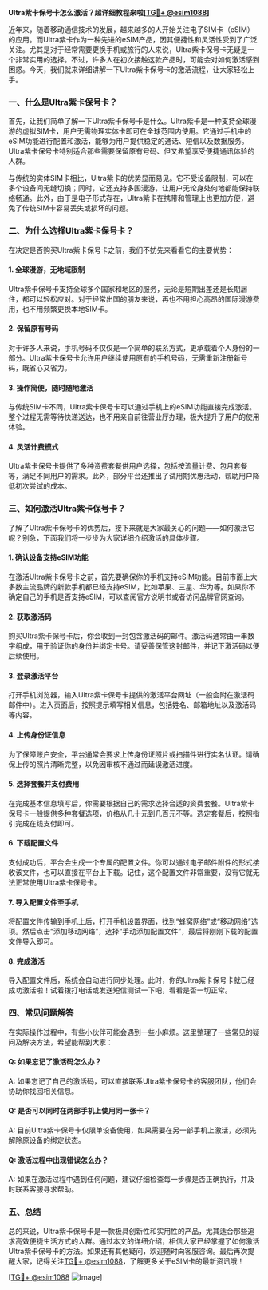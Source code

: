 **Ultra紫卡保号卡怎么激活？超详细教程来啦[[TG💪+ @esim1088](https://t.me/s/esim1088)]**

近年来，随着移动通信技术的发展，越来越多的人开始关注电子SIM卡（eSIM）的应用。而Ultra紫卡作为一种先进的eSIM产品，因其便捷性和灵活性受到了广泛关注。尤其是对于经常需要更换手机或旅行的人来说，Ultra紫卡保号卡无疑是一个非常实用的选择。不过，许多人在初次接触这款产品时，可能会对如何激活感到困惑。今天，我们就来详细讲解一下Ultra紫卡保号卡的激活流程，让大家轻松上手。

### 一、什么是Ultra紫卡保号卡？

首先，让我们简单了解一下Ultra紫卡保号卡是什么。Ultra紫卡是一种支持全球漫游的虚拟SIM卡，用户无需物理实体卡即可在全球范围内使用。它通过手机中的eSIM功能进行配置和激活，能够为用户提供稳定的通话、短信以及数据服务。Ultra紫卡保号卡特别适合那些需要保留原有号码、但又希望享受便捷通讯体验的人群。

与传统的实体SIM卡相比，Ultra紫卡的优势显而易见。它不受设备限制，可以在多个设备间无缝切换；同时，它还支持多国漫游，让用户无论身处何地都能保持联络畅通。此外，由于是电子形式存在，Ultra紫卡在携带和管理上也更加方便，避免了传统SIM卡容易丢失或损坏的问题。

### 二、为什么选择Ultra紫卡保号卡？

在决定是否购买Ultra紫卡保号卡之前，我们不妨先来看看它的主要优势：

#### 1. **全球漫游，无地域限制**
   Ultra紫卡保号卡支持全球多个国家和地区的服务，无论是短期出差还是长期居住，都可以轻松应对。对于经常出国的朋友来说，再也不用担心高昂的国际漫游费用，也不用频繁更换本地SIM卡。

#### 2. **保留原有号码**
   对于许多人来说，手机号码不仅仅是一个简单的联系方式，更承载着个人身份的一部分。Ultra紫卡保号卡允许用户继续使用原有的手机号码，无需重新注册新号码，既省心又省力。

#### 3. **操作简便，随时随地激活**
   与传统SIM卡不同，Ultra紫卡保号卡可以通过手机上的eSIM功能直接完成激活。整个过程无需等待快递送达，也不用亲自前往营业厅办理，极大提升了用户的使用体验。

#### 4. **灵活计费模式**
   Ultra紫卡保号卡提供了多种资费套餐供用户选择，包括按流量计费、包月套餐等，满足不同用户的需求。此外，部分平台还推出了试用期优惠活动，帮助用户降低初次尝试的成本。

### 三、如何激活Ultra紫卡保号卡？

了解了Ultra紫卡保号卡的优势后，接下来就是大家最关心的问题——如何激活它呢？别急，下面我们将一步步为大家详细介绍激活的具体步骤。

#### 1. **确认设备支持eSIM功能**
   在激活Ultra紫卡保号卡之前，首先要确保你的手机支持eSIM功能。目前市面上大多数主流品牌的新款手机都已经支持eSIM，比如苹果、三星、华为等。如果你不确定自己的手机是否支持eSIM，可以查阅官方说明书或者访问品牌官网查询。

#### 2. **获取激活码**
   购买Ultra紫卡保号卡后，你会收到一封包含激活码的邮件。激活码通常由一串数字组成，用于验证你的身份并绑定卡号。请妥善保管这封邮件，并记下激活码以便后续使用。

#### 3. **登录激活平台**
   打开手机浏览器，输入Ultra紫卡保号卡提供的激活平台网址（一般会附在激活码邮件中）。进入页面后，按照提示填写相关信息，包括姓名、邮箱地址以及激活码等内容。

#### 4. **上传身份证信息**
   为了保障账户安全，平台通常会要求上传身份证照片或扫描件进行实名认证。请确保上传的照片清晰完整，以免因审核不通过而延误激活进度。

#### 5. **选择套餐并支付费用**
   在完成基本信息填写后，你需要根据自己的需求选择合适的资费套餐。Ultra紫卡保号卡一般提供多种套餐选项，价格从几十元到几百元不等。选定套餐后，按照指引完成在线支付即可。

#### 6. **下载配置文件**
   支付成功后，平台会生成一个专属的配置文件。你可以通过电子邮件附件的形式接收该文件，也可以直接在平台上下载。记住，这个配置文件非常重要，没有它就无法正常使用Ultra紫卡保号卡。

#### 7. **导入配置文件至手机**
   将配置文件传输到手机上后，打开手机设置界面，找到“蜂窝网络”或“移动网络”选项。然后点击“添加移动网络”，选择“手动添加配置文件”，最后将刚刚下载的配置文件导入即可。

#### 8. **完成激活**
   导入配置文件后，系统会自动进行同步处理。此时，你的Ultra紫卡保号卡就已经成功激活啦！试着拨打电话或发送短信测试一下吧，看看是否一切正常。

### 四、常见问题解答

在实际操作过程中，有些小伙伴可能会遇到一些小麻烦。这里整理了一些常见的疑问及解决方法，希望能帮到大家：

#### Q: 如果忘记了激活码怎么办？
A: 如果忘记了自己的激活码，可以直接联系Ultra紫卡保号卡的客服团队，他们会协助你找回相关信息。

#### Q: 是否可以同时在两部手机上使用同一张卡？
A: 目前Ultra紫卡保号卡仅限单设备使用，如果需要在另一部手机上激活，必须先解除原设备的绑定状态。

#### Q: 激活过程中出现错误怎么办？
A: 如果在激活过程中遇到任何问题，建议仔细检查每一步骤是否正确执行，并及时联系客服寻求帮助。

### 五、总结

总的来说，Ultra紫卡保号卡是一款极具创新性和实用性的产品，尤其适合那些追求高效便捷生活方式的人群。通过本文的详细介绍，相信大家已经掌握了如何激活Ultra紫卡保号卡的方法。如果还有其他疑问，欢迎随时向客服咨询。最后再次提醒大家，记得关注[TG💪+ @esim1088](https://t.me/s/esim1088)，了解更多关于eSIM卡的最新资讯哦！

[[TG💪+ @esim1088](https://t.me/s/esim1088) ![Image](https://i.postimg.cc/4NQfJmqS/Snipaste-2025-05-13-00-14-12.png)]